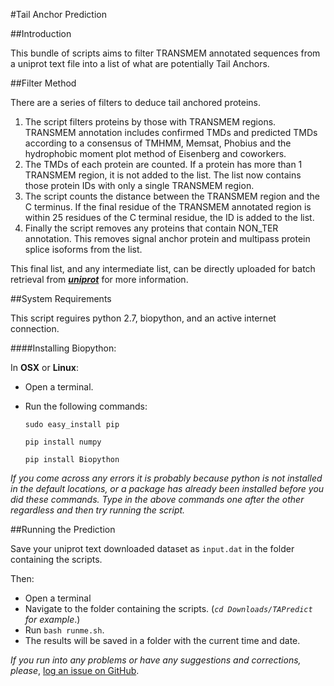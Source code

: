 #Tail Anchor Prediction

##Introduction

This bundle of scripts aims to filter TRANSMEM annotated sequences from a uniprot text file into a list of what are potentially Tail Anchors.

##Filter Method

There are a series of filters to deduce tail anchored proteins.

1. The script filters proteins by those with TRANSMEM regions. TRANSMEM annotation includes confirmed TMDs and predicted TMDs according to a consensus of TMHMM, Memsat, Phobius and the hydrophobic moment plot method of Eisenberg and coworkers.
2. The TMDs of each protein are counted. If a protein has more than 1 TRANSMEM region, it is not added to the list. The list now contains those protein IDs with only a single TRANSMEM region.
3. The script counts the distance between the TRANSMEM region and the C terminus. If the final residue of the TRANSMEM annotated region is within 25 residues of the C terminal residue, the ID is added to the list.
4. Finally the script removes any proteins that contain NON_TER annotation. This removes signal anchor protein and multipass protein splice isoforms from the list.

This final list, and any intermediate list, can be directly uploaded for batch retrieval from [***uniprot***](http://www.uniprot.org/uploadlists) for more information.

##System Requirements

This script reguires python 2.7, biopython, and an active internet connection.

####Installing Biopython:

 In **OSX** or **Linux**:

 - Open a terminal.
 - Run the following commands:

 	`sudo easy_install pip`

 	`pip install numpy`

	`pip install Biopython`

*If you come across any errors it is probably because python is not installed in the default locations, or a package has already been installed before you did these commands. Type in the above commands one after the other regardless and then try running the script.*

##Running the Prediction

Save your uniprot text downloaded dataset as `input.dat` in the folder containing the scripts.

Then:

 - Open a terminal
 - Navigate to the folder containing the scripts. (*`cd Downloads/TAPredict` for example*.)
 - Run `bash runme.sh`.
 - The results will be saved in a folder with the current time and date.

*If you run into any problems or have any suggestions and corrections, please*, [log an issue on
GitHub](https://github.com/jbkr/TApredict/issues/new).
